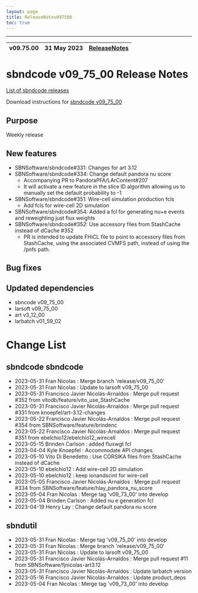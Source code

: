 ```yaml
---
layout: page
title: ReleaseNotes097500
toc: true
---
```


-----------------------------------------------------------------------------
| v09.75.00 | 31 May 2023 | [ReleaseNotes](ReleaseNotes097500.html) |
| --- | --- | --- |



sbndcode v09_75_00 Release Notes
=======================================================================================

[List of sbndcode releases](List_of_SBND_code_releases.html)

Download instructions for [sbndcode v09_75_00](http://scisoft.fnal.gov/scisoft/bundles/sbnd/v09_75_00/sbndcode-v09_75_00.html)

Purpose
---------------------------------------------------
Weekly release

New features
---------------------------------------------------
* SBNSoftware/sbndcode#331: Changes for art 3.12
* SBNSoftware/sbndcode#334: Change default pandora nu score
  * Accompanying PR to PandoraPFA/LArContent#207
  * It will activate a new feature in the slice ID algorithm allowing us to manually set the default probability to -1
* SBNSoftware/sbndcode#351: Wire-cell simulation production fcls
  * Add fcls for wire-cell 2D simulation
* SBNSoftware/sbndcode#354: Added a fcl for generating nu+e events and reweighting just flux weights
* SBNSoftware/sbndcode#352: Use accessory files from StashCache instead of dCache #352
  * PR is intended to update FHiCL file to point to accessory files from StashCache, using the associated CVMFS path, instead of using the /pnfs path.  

Bug fixes
---------------------------------------------------

Updated dependencies
---------------------------------------------------
* sbncode v09_75_00
* larsoft v09_75_00
* art v3_12_00
* larbatch v01_59_02

Change List
==========================================

sbndcode sbndcode
---------------------------------------------------

* 2023-05-31  Fran Nicolas : Merge branch 'release/v09_75_00'
* 2023-05-31  Fran Nicolas : Update to larsoft v09_75_00
* 2023-05-31  Francisco Javier Nicolás-Arnaldos : Merge pull request #352 from vitodb/feature/vito_use_StashCache
* 2023-05-31  Francisco Javier Nicolás-Arnaldos : Merge pull request #331 from knoepfel/art-3.12-changes
* 2023-05-22  Francisco Javier Nicolás-Arnaldos : Merge pull request #354 from SBNSoftware/feature/brindenc
* 2023-05-22  Francisco Javier Nicolás-Arnaldos : Merge pull request #351 from ebelchio12/ebelchio12_wirecell
* 2023-05-15  Brinden Carlson : added fluxwgt fcl
* 2023-04-04  Kyle Knoepfel : Accommodate API changes.
* 2023-05-10  Vito Di Benedetto : Use CORSIKA files from StashCache instead of dCache
* 2023-05-10  ebelchio12 : Add wire-cell 2D simulation
* 2023-05-10  ebelchio12 : keep ionandscint for wire-cell
* 2023-05-05  Francisco Javier Nicolás-Arnaldos : Merge pull request #334 from SBNSoftware/feature/hlay_pandora_nu_score
* 2023-05-04  Fran Nicolas : Merge tag 'v09_73_00' into develop
* 2023-05-04  Brinden Carlson : Added nu e generation fcl
* 2023-04-19  Henry Lay : Change default pandora nu score

sbndutil
---------------------------------------------------

* 2023-05-31  Fran Nicolas : Merge tag 'v09_75_00' into develop
* 2023-05-31  Fran Nicolas : Merge branch 'release/v09_75_00'
* 2023-05-31  Fran Nicolas : Update to larsoft v09_75_00
* 2023-05-31  Francisco Javier Nicolás-Arnaldos : Merge pull request #11 from SBNSoftware/fjnicolas-art3.12
* 2023-05-31  Francisco Javier Nicolás-Arnaldos : Update larbatch version
* 2023-05-16  Francisco Javier Nicolás-Arnaldos : Update product_deps
* 2023-05-04  Fran Nicolas : Merge tag 'v09_73_00' into develop
